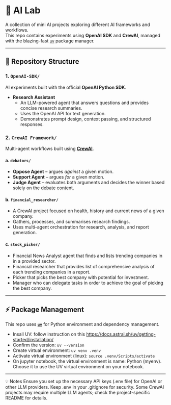 # 🧪 AI Lab

A collection of mini AI projects exploring different AI frameworks and workflows.  
This repo contains experiments using **OpenAI SDK** and **CrewAI**, managed with the blazing-fast [`uv`](https://github.com/astral-sh/uv) package manager.

---

## 📂 Repository Structure

### **1. `OpenAI-SDK/`**
AI experiments built with the official **OpenAI Python SDK**.

- **Research Assistant**
  - An LLM-powered agent that answers questions and provides concise research summaries.
  - Uses the OpenAI API for text generation.
  - Demonstrates prompt design, context passing, and structured responses.

### **2. `CrewAI Framework/`**
Multi-agent workflows built using **[CrewAI](https://docs.crewai.com/)**.

#### **a. `debators/`**
- **Oppose Agent** – argues *against* a given motion.
- **Support Agent** – argues *for* a given motion.
- **Judge Agent** – evaluates both arguments and decides the winner based solely on the debate content.

#### **b. `financial_researcher/`**
- A CrewAI project focused on health, history and current news of a given company.
- Gathers, processes, and summarises research findings.
- Uses multi-agent orchestration for research, analysis, and report generation.

#### **c. `stock_picker/`**
- Financial News Analyst agent that finds and lists trending companies in in a provided sector.
- Financial researcher that provides list of comprehensive analysis of each trending companies in a report.
- Picker that picks the best company with potential for investment.
- Manager who can delegate tasks in order to achieve the goal of picking the best company.
---

## ⚡ Package Management
This repo uses **[`uv`](https://github.com/astral-sh/uv)** for Python environment and dependency management.

* Insall UV: follow instruction on this https://docs.astral.sh/uv/getting-started/installation/
* Confirm the version: `uv --version`
* Create virtual environment: `uv venv .venv`
* Activate virtual environment (linux): `source .venv/Scripts/activate`
* On jupyter notebook, the virtual environment is name: Python (myenv). Choose it to use the UV virtual environment on your notebook.

--- 

💡 Notes
Ensure you set up the necessary API keys (.env file) for OpenAI or other LLM providers. Keep .env in your .gitignore for security. Some CrewAI projects may require multiple LLM agents; check the project-specific README for details.